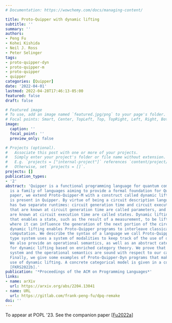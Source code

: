 ```yaml
---
# Documentation: https://wowchemy.com/docs/managing-content/

title: Proto-Quipper with dynamic lifting
subtitle: ''
summary: ''
authors:
- Peng Fu
- Kohei Kishida
- Neil J. Ross
- Peter Selinger
tags:
- proto-quipper-dyn
- proto-quipper-m
- proto-quipper
- quipper
categories: [Quipper]
date: '2022-04-01'
lastmod: 2022-04-28T17:46:13-05:00
featured: false
draft: false

# Featured image
# To use, add an image named `featured.jpg/png` to your page's folder.
# Focal points: Smart, Center, TopLeft, Top, TopRight, Left, Right, BottomLeft, Bottom, BottomRight.
image:
  caption: ''
  focal_point: ''
  preview_only: false

# Projects (optional).
#   Associate this post with one or more of your projects.
#   Simply enter your project's folder or file name without extension.
#   E.g. `projects = ["internal-project"]` references `content/project/deep-learning/index.md`.
#   Otherwise, set `projects = []`.
projects: []
publication_types:
- '2'
abstract: 'Quipper is a functional programming language for quantum computing. Proto-Quipper
  is a family of languages aiming to provide a formal foundation for Quipper. In this
  paper, we extend Proto-Quipper-M with a construct called dynamic lifting, which
  is present in Quipper. By virtue of being a circuit description language, Proto-Quipper
  has two separate runtimes: circuit generation time and circuit execution time. Values
  that are known at circuit generation time are called parameters, and values that
  are known at circuit execution time are called states. Dynamic lifting is an operation
  that enables a state, such as the result of a measurement, to be lifted to a parameter,
  where it can influence the generation of the next portion of the circuit. As a result,
  dynamic lifting enables Proto-Quipper programs to interleave classical and quantum
  computation. We describe the syntax of a language we call Proto-Quipper-Dyn. Its
  type system uses a system of modalities to keep track of the use of dynamic lifting.
  We also provide an operational semantics, as well as an abstract categorical semantics
  for dynamic lifting based on enriched category theory. We prove that both the type
  system and the operational semantics are sound with respect to our categorical semantics.
  Finally, we give some examples of Proto-Quipper-Dyn programs that make essential
  use of dynamic lifting. A concrete categorical model is given in a companion paper
  [FKRS2022b].'
publication: '*Proceedings of the ACM on Programming Languages*'
links:
- name: arXiv
  url: https://arxiv.org/abs/2204.13041
- name: URL
  url: https://gitlab.com/frank-peng-fu/dpq-remake
doi: ''
---
```

To appear at POPL '23. See the companion paper [[Fu2022a](../Fu2022a)]